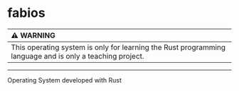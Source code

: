 # fabios
| :warning: WARNING          |
|:---------------------------|
| This operating system is only for learning the Rust programming language and is only a teaching project.      |

---

Operating System developed with Rust
